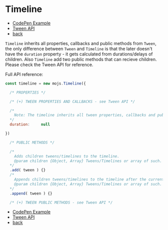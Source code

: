 # Timeline

- [CodePen Example](https://codepen.io/sol0mka/pen/LZWZON?editors=0011)
- [Tween API](tween.md)
- [back](/api)

`Timeline` inherits all properties, callbacks and public methods from `Tween`, the only difference between `Tween` and `Timeline` is that the later doesn't have the `duration` property - it gets calculated from durations/delays of children. Also `Timeline` add two public methods that can recieve children. Please check the Tween API for reference.

Full API reference:

```javascript
const timeline = new mojs.Timeline({

  /* PROPERTIES */

  /* (+) TWEEN PROPERTIES AND CALLBACKS - see Tween API */

  /*
    Note: The timeline inherits all tween properties, callbacks and public methods excluding `duration` property. The `duration` property is computed automatically regarding children tweens and timelines.
  */
  duration:     null

})

  /* PUBLIC METHODS */

  /*
    Adds children tweens/timelines to the timeline.
    @param children {Object, Array} Tweens/Timelines or array of such.
  */
  .add( tween ) {}
  /*
    Appends children tweens/timelines to the timeline after the current children.
    @param children {Object, Array} Tweens/Timelines or array of such.
  */
  .append( tween ) {}

  /* (+) TWEEN PUBLIC METHODS - see Tween API */

```

- [CodePen Example](https://codepen.io/sol0mka/pen/LZWZON?editors=0011)
- [Tween API](tween.md)
- [back](/api)
